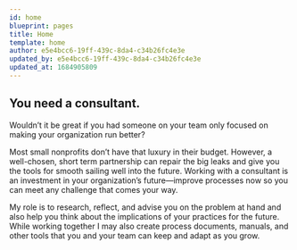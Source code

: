 ```yaml
---
id: home
blueprint: pages
title: Home
template: home
author: e5e4bcc6-19ff-439c-8da4-c34b26fc4e3e
updated_by: e5e4bcc6-19ff-439c-8da4-c34b26fc4e3e
updated_at: 1684905809
---
```

## You need a consultant.

Wouldn’t it be great if you had someone on your team only focused on making your organization run better? 

Most small nonprofits don’t have that luxury in their budget. However, a well-chosen, short term partnership can repair the big leaks and give you the tools for smooth sailing well into the future. Working with a consultant is an investment in your organization’s future—improve processes now so you can meet any challenge that comes your way.

My role is to research, reflect, and advise you on the problem at hand and also help you think about the implications of your practices for the future. While working together I may also create process documents, manuals, and other tools that you and your team can keep and adapt as you grow.